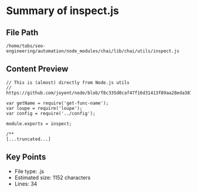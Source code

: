 # Summary of inspect.js
  
## File Path
`/home/tabs/seo-engineering/automation/node_modules/chai/lib/chai/utils/inspect.js`

## Content Preview
```
// This is (almost) directly from Node.js utils
// https://github.com/joyent/node/blob/f8c335d0caf47f16d31413f89aa28eda3878e3aa/lib/util.js

var getName = require('get-func-name');
var loupe = require('loupe');
var config = require('../config');

module.exports = inspect;

/**
[...truncated...]
```

## Key Points
- File type: .js
- Estimated size: 1152 characters
- Lines: 34
